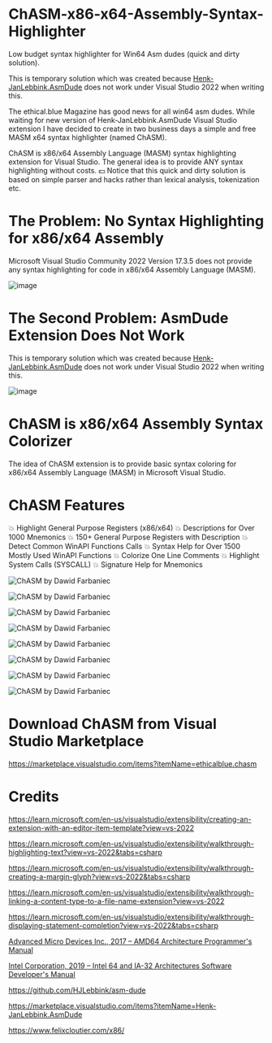 # ChASM-x86-x64-Assembly-Syntax-Highlighter
 Low budget syntax highlighter for Win64 Asm dudes (quick and dirty solution).

This is temporary solution which was created because [Henk-JanLebbink.AsmDude](https://marketplace.visualstudio.com/items?itemName=Henk-JanLebbink.AsmDude) does not work under Visual Studio 2022 when writing this.

The ethical.blue Magazine has good news for all win64 asm dudes. While waiting for new version of Henk-JanLebbink.AsmDude Visual Studio extension I have decided to create in two business days a simple and free MASM x64 syntax highlighter (named ChASM).

ChASM is x86/x64 Assembly Language (MASM) syntax highlighting extension for Visual Studio. The general idea is to provide ANY syntax highlighting without costs. 💵 Notice that this quick and dirty solution is based on simple parser and hacks rather than lexical analysis, tokenization etc.

# The Problem: No Syntax Highlighting for x86/x64 Assembly

Microsoft Visual Studio Community 2022 Version 17.3.5 does not provide any syntax highlighting for code in x86/x64 Assembly Language (MASM).

![image](https://github.com/ethicalblue/ChASM-x86-x64-Assembly-Syntax-Highlighter/blob/main/images/problem.png)

# The Second Problem: AsmDude Extension Does Not Work

This is temporary solution which was created because [Henk-JanLebbink.AsmDude](https://marketplace.visualstudio.com/items?itemName=Henk-JanLebbink.AsmDude) does not work under Visual Studio 2022 when writing this.

![image](https://github.com/ethicalblue/ChASM-x86-x64-Assembly-Syntax-Highlighter/blob/main/images/asm-dude-not-working1.png)

# ChASM is x86/x64 Assembly Syntax Colorizer

The idea of ChASM extension is to provide basic syntax coloring for x86/x64 Assembly Language (MASM) in Microsoft Visual Studio.

# ChASM Features

💥 Highlight General Purpose Registers (x86/x64)
💥 Descriptions for Over 1000 Mnemonics
💥 150+ General Purpose Registers with Description
💥 Detect Common WinAPI Functions Calls
💥 Syntax Help for Over 1500 Mostly Used WinAPI Functions
💥 Colorize One Line Comments
💥 Highlight System Calls (SYSCALL)
💥 Signature Help for Mnemonics

![ChASM by Dawid Farbaniec](https://github.com/ethicalblue/ChASM-x86-x64-Assembly-Syntax-Highlighter/blob/main/images/001.png)

![ChASM by Dawid Farbaniec](https://github.com/ethicalblue/ChASM-x86-x64-Assembly-Syntax-Highlighter/blob/main/images/002.png)

![ChASM by Dawid Farbaniec](https://github.com/ethicalblue/ChASM-x86-x64-Assembly-Syntax-Highlighter/blob/main/images/003.png)

![ChASM by Dawid Farbaniec](https://github.com/ethicalblue/ChASM-x86-x64-Assembly-Syntax-Highlighter/blob/main/images/004.png)

![ChASM by Dawid Farbaniec](https://github.com/ethicalblue/ChASM-x86-x64-Assembly-Syntax-Highlighter/blob/main/images/005.png)

![ChASM by Dawid Farbaniec](https://github.com/ethicalblue/ChASM-x86-x64-Assembly-Syntax-Highlighter/blob/main/images/006.png)

![ChASM by Dawid Farbaniec](https://github.com/ethicalblue/ChASM-x86-x64-Assembly-Syntax-Highlighter/blob/main/images/007.png)

![ChASM by Dawid Farbaniec](https://github.com/ethicalblue/ChASM-x86-x64-Assembly-Syntax-Highlighter/blob/main/images/008.png)


# Download ChASM from Visual Studio Marketplace

https://marketplace.visualstudio.com/items?itemName=ethicalblue.chasm

# Credits

https://learn.microsoft.com/en-us/visualstudio/extensibility/creating-an-extension-with-an-editor-item-template?view=vs-2022

https://learn.microsoft.com/en-us/visualstudio/extensibility/walkthrough-highlighting-text?view=vs-2022&tabs=csharp

https://learn.microsoft.com/en-us/visualstudio/extensibility/walkthrough-creating-a-margin-glyph?view=vs-2022&tabs=csharp

https://learn.microsoft.com/en-us/visualstudio/extensibility/walkthrough-linking-a-content-type-to-a-file-name-extension?view=vs-2022

https://learn.microsoft.com/en-us/visualstudio/extensibility/walkthrough-displaying-statement-completion?view=vs-2022&tabs=csharp

[Advanced Micro Devices Inc., 2017 – AMD64 Architecture Programmer's Manual](https://www.amd.com/)

[Intel Corporation, 2019 – Intel 64 and IA-32 Architectures Software Developer's Manual](https://intel.com)

https://github.com/HJLebbink/asm-dude

https://marketplace.visualstudio.com/items?itemName=Henk-JanLebbink.AsmDude

https://www.felixcloutier.com/x86/